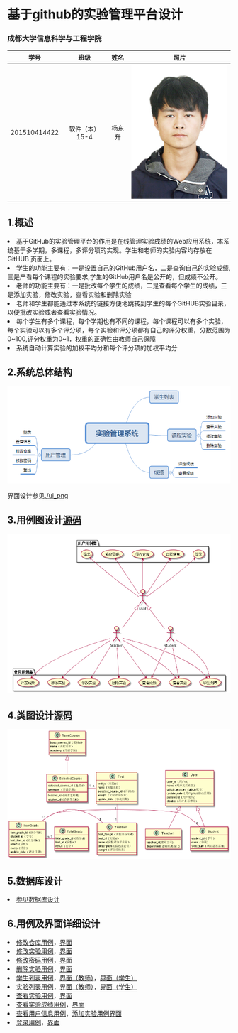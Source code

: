 # 基于github的实验管理平台设计

### 成都大学信息科学与工程学院
|学号|班级|姓名|照片|  
|:-:|:-:|:-:|:-:|  
|201510414422|软件（本）15-4|杨东升| ![](../ydswinter.jpg)|

## 1.概述
<li>基于GitHub的实验管理平台的作用是在线管理实验成绩的Web应用系统，本系统基于多学期，多课程，多评分项的实现。学生和老师的实验内容均存放在GitHUB 页面上。</li>
<li>学生的功能主要有：一是设置自己的GitHub用户名，二是查询自己的实验成绩,三是产看每个课程的实验要求,学生的GitHub用户名是公开的，但成绩不公开。</li>
<li>老师的功能主要有：一是批改每个学生的成绩，二是查看每个学生的成绩，三是添加实验，修改实验，查看实验和删除实验</li>
<li>老师和学生都能通过本系统的链接方便地跳转到学生的每个GitHUB实验目录，以便批改实验或者查看实验情况。</li>
<li>每个学生有多个课程，每个学期也有不同的课程，每个课程可以有多个实验，每个实验可以有多个评分项，每个实验和评分项都有自己的评分权重，分数范围为0~100,评分权重为0~1，权重的正确性由教师自己保障</li>
<li>系统自动计算实验的加权平均分和每个评分项的加权平均分</li>

## 2.系统总体结构

![](实验管理系统总体结构.png)

界面设计参见<a href="ui_png">./ui_png</a>

## 3.用例图设计<a href="src/usecase实验管理系统.puml">源码</a>

![](usecase实验管理系统.png)

## 4.类图设计<a href="src/class实验管理系统.puml">源码</a>
![](class实验管理系统.png)

## 5.数据库设计
<li><a href="数据库设计.md">参见数据库设计</a></li>

## 6.用例及界面详细设计
<li><a href="用例/修改仓库.md">修改仓库用例</a>，<a href="ui_png/modifyrepositorypopwindow.png">界面</a></li>
<li><a href="用例/修改实验.md">修改实验用例</a>，<a href="ui_png/addexperiment.png">界面</a></li>
<li><a href="用例/修改密码.md">修改密码用例</a>，<a href="ui_png/modifypasswordpopwindow.png">界面</a></li>
<li><a href="用例/删除实验.md">删除实验用例</a>，<a href="ui_png/mycoursebyteacher.png">界面</a></li>
<li><a href="用例/学生列表.md">学生列表用例</a>，<a href="ui_png/studentlistbyteacher.png">界面（教师）</a>，<a href="ui_png/studentlistbyteacher">界面（学生）</a></li>
<li><a href="用例/实验列表.md">实验列表用例</a>，<a href="ui_png/mycoursebyteacher.png">界面（教师）</a>，<a href="ui_png/mycoursebystudent">界面（学生）</a></li>
<li><a href="用例/查看实验.md">查看实验用例</a>，<a href="ui_png/addexperiment.png">界面</a></li>
<li><a href="用例/查看实验成绩.md">查看实验成绩用例</a>，<a href="ui_png/memo.png">界面</a></li>
<li><a href="用例/查看用户信息.md">查看用户信息用例</a>，<a href="ui_png/userinfopopwindow.png>界面</a></li>
<li><a href="用例/添加实验.md">添加实验用例</a，><a href="ui_png/addexperiment.png">界面</a></li>
<li><a href="用例/登录.md">登录用例</a>，<a href="ui_png/index.png">界面</a></li>




